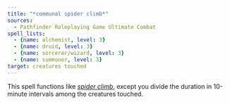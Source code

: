 ```yaml
---
title: "*communal spider climb*"
sources:
  - Pathfinder Roleplaying Game Ultimate Combat
spell_lists:
  - {name: alchemist, level: 3}
  - {name: druid, level: 3}
  - {name: sorcerer/wizard, level: 3}
  - {name: summoner, level: 3}
target: creatures touched
---
```


This spell functions like [*spider climb*](/spells/spider-climb/), except you divide the duration in 10-minute intervals among the creatures touched.

